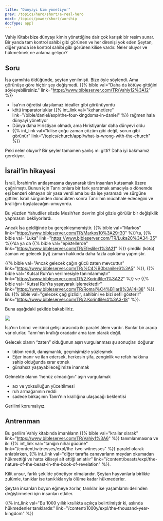 ```yaml
---
title: "Dünyayı kim yönetiyor"
prev: /topics/hero/short/a-real-hero
next: /topics/power/short/worship
docType: appl
---
```


Vahiy Kitabı bize dünyayı kimin yönettiğine dair çok karışık bir resim sunar. Bir yanda tam kontrol sahibi gibi görünen ve her direnişi yok eden Şeytan, diğer yanda ise kontrol sahibi gibi görünen kilise vardır. Neler oluyor ve hükmetmek ne anlama geliyor?

## Soru

<a name="b314"></a>
İsa çarmıhta öldüğünde, şeytan yenilmişti. Bize öyle söylendi. Ama görünüşe göre hiçbir şey değişmedi. {{% bible val="Daha da kötüye gittiğini söyleyebilirsiniz." link="https://www.bibleserver.com/TR/Vahiy12%3A12" %}}

- İsa’nın öğretisi ulaşılamaz idealler gibi görünüyordu
- kötü i̇mparatorluklar {{% int_link val="kehanetlere" link="/bible/daniel/expl/the-four-kingdoms-in-daniel" %}} rağmen hala dünyayi yöneti̇yor
- Dünya daha Hıristiyan olmadı, ama Hıristiyanlar daha dünyevi oldu
- {{% int_link val="kilise çoğu zaman çözüm gibi değil, sorun gibi görünür" link="/topics/church/appl/what-is-wrong-with-the-church" %}}

Peki neler oluyor? Bir şeyler tamamen yanlış mı gitti? Daha iyi bakmamız gerekiyor.

## İsrail’in hikayesi

<a name="3370"></a>
İsrail, İbrahim’in antlaşmasına dayanarak tüm insanları kutsamak üzere çağrılmıştı. Bunun için Tanrı onlara bir fark yaratmak amacıyla o dönemde eşi benzeri olmayan bir yasa verdi ama bu da işe yaramadı ve sürgüne gittiler. İsrail sürgünden döndükten sonra Tanrı’nın müdahale edeceğini ve krallığını başlatacağını umuyordu.

Bu yüzden Yahudiler sözde Mesih’ten devrim gibi gözle görülür bir değişiklik yapmasını bekliyorlardı.

Ancak İsa geldiğinde bu gerçekleşmemiştir. {{% bible val="Markos" link="https://www.bibleserver.com/TR/Markos10%3A29-30" %}}’ta, {{% bible val="Luka" link="https://www.bibleserver.com/TR/Luka20%3A34-35" %}}’da ya da {{% bible val="epistellerde" link="https://www.bibleserver.com/TR/Efesliler1%3A21" %}} şimdiki (kötü) zaman ve gelecek (iyi) zaman hakkında daha fazla açıklama yapmıştır.

{{% bible val="Ancak gelecek çağın gücü zaten mevcuttur" link="https://www.bibleserver.com/TR/%C4%B0braniler6%3A5" %}}, {{% bible val="Kutsal Ruh’un verilmesiyle tanımlanmıştır" link="https://www.bibleserver.com/TR/2.Korintliler1%3A22" %}} ve {{% bible val="Kutsal Ruh’ta yaşayarak işlemektedir" link="https://www.bibleserver.com/TR/Romal%C4%B1lar8%3A14-38" %}}. Bu {{% bible val="gelecek çağ gizlidir, sahibini ve bizi sefil gösterir" link="https://www.bibleserver.com/TR/2.Korintliler4%3A3-18" %}}.

Buna aşağıdaki şekilde bakabiliriz.

![](/images/era_tr.jpg)

İsa’nın birinci ve ikinci gelişi arasında iki paralel âlem vardır. Bunlar bir arada var olurlar. Tanrı’nın krallığı oradadır ama tam olarak değil.

Gelecek olanın “zaten” olduğunun aşırı vurgulanması şu sonuçları doğurur

- tıbbın reddi, danışmanlık, geçmişimizle yüzleşmek
- Eğer inanır ve ilan edersek, herkesin şifa, zenginlik ve refah hakkına sahip olduğunda ısrar etmek
- günahsız yaşayabileceğimize inanmak

Gelmekte olanın “henüz olmadığını” aşırı vurgulamak

- acı ve yoksulluğun yüceltilmesi
- ruh armağanının reddi
- sadece birkaçının Tanrı’nın krallığına ulaşacağı beklentisi

Gerilimi korumalıyız.

## Antrenman

<a name="53e2"></a>
Bu gerilim Vahiy kitabında imanlıların {{% bible val="krallar olarak" link="https://www.bibleserver.com/TR/Vahiy1%3A6" %}} tanımlanmasına ve iki {{% int_link val="tanığın nihai gücüne" link="/content/witnesses/expl/the-two-witnesses" %}} paralel olarak anlatılırken, {{% int_link val="diğer tarafta canavarların meydan okumadan hükmettiği ve hatta kiliseyi alt ettiği anlatılır" link="/content/beasts/expl/the-nature-of-the-beast-in-the-book-of-revelation" %}}.

Kilit unsur, farklı şekilde yönetiyor olmalarıdır. Şeytan hayvanlarla birlikte zulümle, tanıklar ise tanıklıklarıyla ölüme kadar hükmederler.

Şeytan insanları boyun eğmeye zorlar, tanıklar ise yaşamlarını derinden değiştirmeleri için insanları etkiler.

{{% int_link val="Bu 1000 yıllık krallıkta açıkça belirtilmiştir ki, aslında hükmedenler tanıklardır." link="/content/1000y/expl/the-thousand-year-kingdom" %}}

